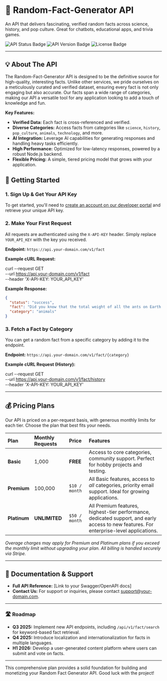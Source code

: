 # 🧠 Random-Fact-Generator API

An API that delivers fascinating, verified random facts across science, history, and pop culture. Great for chatbots, educational apps, and trivia games.

![API Status Badge](https://img.shields.io/badge/Status-Active-brightgreen)
![API Version Badge](https://img.shields.io/badge/Version-v1.0.0-blue)
![License Badge](https://img.shields.io/badge/License-MIT-lightgrey)

---

## 💡 About The API

The Random-Fact-Generator API is designed to be the definitive source for high-quality, interesting facts. Unlike other services, we pride ourselves on a meticulously curated and verified dataset, ensuring every fact is not only engaging but also accurate. Our facts span a wide range of categories, making our API a versatile tool for any application looking to add a touch of knowledge and fun.

**Key Features:**

* **Verified Data:** Each fact is cross-referenced and verified.
* **Diverse Categories:** Access facts from categories like `science`, `history`, `pop_culture`, `animals`, `technology`, and more.
* **AI Integration:** Leverage AI capabilities for generating responses and handling heavy tasks efficiently.
* **High Performance:** Optimized for low-latency responses, powered by a robust Node.js backend.
* **Flexible Pricing:** A simple, tiered pricing model that grows with your application.

## 🚀 Getting Started

### 1. Sign Up & Get Your API Key

To get started, you'll need to [create an account on our developer portal](https://your-developer-portal-url.com) and retrieve your unique API key.

### 2. Make Your First Request

All requests are authenticated using the `X-API-KEY` header. Simply replace `YOUR_API_KEY` with the key you received.

**Endpoint:** `https://api.your-domain.com/v1/fact`

**Example cURL Request:**

curl --request GET \
     --url https://api.your-domain.com/v1/fact \
     --header 'X-API-KEY: YOUR_API_KEY'

**Example Response:**

```json
{
  "status": "success",
  "fact": "Did you know that the total weight of all the ants on Earth is estimated to be equal to the total weight of all the humans on Earth?",
  "category": "animals"
}
```

### 3. Fetch a Fact by Category

You can get a random fact from a specific category by adding it to the endpoint.

**Endpoint:** `https://api.your-domain.com/v1/fact/{category}`

**Example cURL Request (History):**

curl --request GET \
     --url https://api.your-domain.com/v1/fact/history \
     --header 'X-API-KEY: YOUR_API_KEY'

-----

## 💰 Pricing Plans

Our API is priced on a per-request basis, with generous monthly limits for each tier. Choose the plan that best fits your needs.

| Plan | Monthly Requests | Price | Features |
| :--- | :--- | :--- | :--- |
| **Basic** | 1,000 | **FREE** | Access to core categories, community support. Perfect for hobby projects and testing. |
| **Premium** | 100,000 | `$10 / month` | All Basic features, access to *all* categories, priority email support. Ideal for growing applications. |
| **Platinum** | **UNLIMITED** | `$50 / month` | All Premium features, highest-tier performance, dedicated support, and early access to new features. For enterprise-level applications. |

*Overage charges may apply for Premium and Platinum plans if you exceed the monthly limit without upgrading your plan. All billing is handled securely via Stripe.*

-----

## 📄 Documentation & Support

  * **Full API Reference:** [Link to your Swagger/OpenAPI docs]
  * **Contact Us:** For support or inquiries, please contact support@your-domain.com.

-----

### 🛣️ Roadmap

  * **Q3 2025:** Implement new API endpoints, including `/api/v1/fact/search` for keyword-based fact retrieval.
  * **Q4 2025:** Introduce localization and internationalization for facts in multiple languages.
  * **H1 2026:** Develop a user-generated content platform where users can submit and vote on facts.

-----

This comprehensive plan provides a solid foundation for building and monetizing your Random Fact Generator API. Good luck with the project!